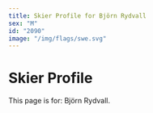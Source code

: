 ```yaml
---
title: Skier Profile for Björn Rydvall
sex: "M"
id: "2090"
image: "/img/flags/swe.svg" 
---
```


# Skier Profile

This page is for: Björn Rydvall.
    
